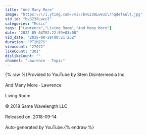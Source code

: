 ```yaml
---
title: "And Many More"
image: "https:\/\/i.ytimg.com\/vi\/bvG238LweuI\/hqdefault.jpg"
vid_id: "bvG238LweuI"
categories: "Music"
tags: ["Lawrence","Living Room","And Many More"]
date: "2022-05-04T02:22:59+03:00"
vid_date: "2018-08-29T00:21:25Z"
duration: "PT2M27S"
viewcount: "27072"
likeCount: "301"
dislikeCount: ""
channel: "Lawrence - Topic"
---
```

{% raw %}Provided to YouTube by Stem Disintermedia Inc.<br /><br />And Many More · Lawrence<br /><br />Living Room<br /><br />℗ 2018 Same Wavelength LLC<br /><br />Released on: 2018-09-14<br /><br />Auto-generated by YouTube.{% endraw %}
